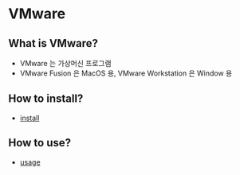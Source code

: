 # VMware

## What is VMware?
- VMware 는 가상머신 프로그램
- VMware Fusion 은 MacOS 용, VMware Workstation 은 Window 용

## How to install?
- [install](https://blogs.vmware.com/workstation/2024/05/vmware-workstation-pro-now-available-free-for-personal-use.html)

## How to use?
- [usage](https://www.youtube.com/watch?v=yVnX6ozG_eY&t=0s)
